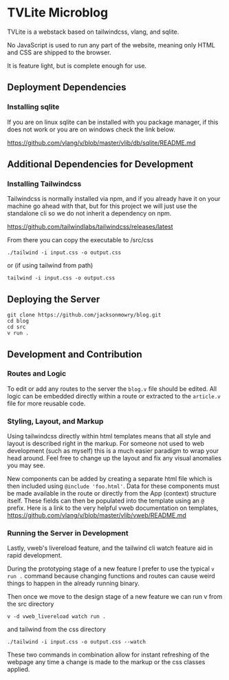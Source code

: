 # TVLite Microblog

TVLite is a webstack based on tailwindcss, vlang, and sqlite.

No JavaScript is used to run any part of the website, meaning only HTML and CSS are shipped to the browser.

It is feature light, but is complete enough for use.

## Deployment Dependencies

### Installing sqlite

If you are on linux sqlite can be installed with you package manager, if this does not work or you are on windows check the link below.

<https://github.com/vlang/v/blob/master/vlib/db/sqlite/README.md>

## Additional Dependencies for Development

### Installing Tailwindcss

Tailwindcss is normally installed via npm, and if you already have it on your machine go ahead with that, but for this project we will just use the standalone cli so we do not inherit a dependency on npm.

<https://github.com/tailwindlabs/tailwindcss/releases/latest>

From there you can copy the executable to /src/css
```shell
./tailwind -i input.css -o output.css
```
or (if using tailwind from path)
```shell
tailwind -i input.css -o output.css
```

## Deploying the Server

```shell
git clone https://github.com/jacksonmowry/blog.git
cd blog
cd src
v run .
```

## Development and Contribution

### Routes and Logic

To edit or add any routes to the server the `blog.v` file should be edited. All logic can be embedded directly within a route or extracted to the `article.v` file for more reusable code.

### Styling, Layout, and Markup

Using tailwindcss directly within html templates means that all style and layout is described right in the markup. For someone not used to web development (such as myself) this is a much easier paradigm to wrap your head around. Feel free to change up the layout and fix any visual anomalies you may see.

New components can be added by creating a separate html file which is then included using  `@include 'foo.html'`. Data for these components must be made available in the route or directly from the App (context) structure itself. These fields can then be populated into the template using an `@` prefix. Here is a link to the very helpful vweb documentation on templates, <https://github.com/vlang/v/blob/master/vlib/vweb/README.md>

### Running the Server in Development

Lastly, vweb's livereload feature, and the tailwind cli watch feature aid in rapid development.

During the prototyping stage of a new feature I prefer to use the typical `v run .` command because changing functions and routes can cause weird things to happen in the already running binary. 

Then once we move to the design stage of a new feature we can run v from the src directory
```shell
v -d vweb_livereload watch run .
```
and tailwind from the css directory
```shell
./tailwind -i input.css -o output.css --watch
```

These two commands in combination allow for instant refreshing of the webpage any time a change is made to the markup or the css classes applied.